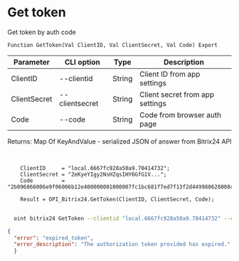 ﻿---
sidebar_position: 2
---

# Get token
 Get token by auth code



`Function GetToken(Val ClientID, Val ClientSecret, Val Code) Export`

  | Parameter | CLI option | Type | Description |
  |-|-|-|-|
  | ClientID | --clientid | String | Client ID from app settings |
  | ClientSecret | --clientsecret | String | Client secret from app settings |
  | Code | --code | String | Code from browser auth page |

  
  Returns:  Map Of KeyAndValue - serialized JSON of answer from Bitrix24 API

<br/>




```bsl title="Code example"
    ClientID     = "local.6667fc928a50a9.70414732";
    ClientSecret = "ZeKyeYIgy2NsHZqsIHY6GfG1V...";
    Code         = "2b096866006e9f06006b12e400000001000007fc1bc681f7ed7f13f2d449980628008c";

    Result = OPI_Bitrix24.GetToken(ClientID, ClientSecret, Code);
```



```sh title="CLI command example"
    
  oint bitrix24 GetToken --clientid "local.6667fc928a50a9.70414732" --clientsecret "ZeKyeYIgy2NsHZqsIHY6GfG1V..." --code "2b096866006e9f06006b12e400000001000007fc1bc681f7ed7f13f2d449980628008c"

```

```json title="Result"
{
  "error": "expired_token",
  "error_description": "The authorization token provided has expired."
  }
```
